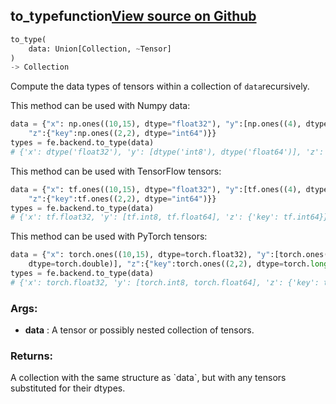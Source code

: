 ## to_type<span class="tag">function</span><a class="sourcelink" href=https://github.com/fastestimator/fastestimator/blob/r1.1/fastestimator/backend/to_type.py/#L24-L68>View source on Github</a>
```python
to_type(
	data: Union[Collection, ~Tensor]
)
-> Collection
```
Compute the data types of tensors within a collection of `data`recursively.

This method can be used with Numpy data:
```python
data = {"x": np.ones((10,15), dtype="float32"), "y":[np.ones((4), dtype="int8"), np.ones((5, 3), dtype="double")],
    "z":{"key":np.ones((2,2), dtype="int64")}}
types = fe.backend.to_type(data)
# {'x': dtype('float32'), 'y': [dtype('int8'), dtype('float64')], 'z': {'key': dtype('int64')}}
```

This method can be used with TensorFlow tensors:
```python
data = {"x": tf.ones((10,15), dtype="float32"), "y":[tf.ones((4), dtype="int8"), tf.ones((5, 3), dtype="double")],
    "z":{"key":tf.ones((2,2), dtype="int64")}}
types = fe.backend.to_type(data)
# {'x': tf.float32, 'y': [tf.int8, tf.float64], 'z': {'key': tf.int64}}
```

This method can be used with PyTorch tensors:
```python
data = {"x": torch.ones((10,15), dtype=torch.float32), "y":[torch.ones((4), dtype=torch.int8), torch.ones((5, 3),
    dtype=torch.double)], "z":{"key":torch.ones((2,2), dtype=torch.long)}}
types = fe.backend.to_type(data)
# {'x': torch.float32, 'y': [torch.int8, torch.float64], 'z': {'key': torch.int64}}
```


<h3>Args:</h3>

* **data** :  A tensor or possibly nested collection of tensors.

<h3>Returns:</h3>
    A collection with the same structure as `data`, but with any tensors substituted for their dtypes.

